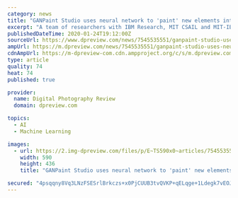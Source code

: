 ```yaml
---
category: news
title: "GANPaint Studio uses neural network to 'paint' new elements into images"
excerpt: "A team of researchers with IBM Research, MIT CSAIL and MIT-IBM Watson AI Lab has launched a new online tool called GANPaint Studio that utilizes a GAN neural network and semantic brushes to 'draw' entirely new elements into existing images. In the case of this particular tool, the elements include grass, clouds, brick, doors, trees, sky and domes."
publishedDateTime: 2020-01-24T19:12:00Z
sourceUrl: https://www.dpreview.com/news/7545535551/ganpaint-studio-uses-neural-network-to-paint-new-elements-into-images
ampUrl: https://m.dpreview.com/news/7545535551/ganpaint-studio-uses-neural-network-to-paint-new-elements-into-images.amp
cdnAmpUrl: https://m-dpreview-com.cdn.ampproject.org/c/s/m.dpreview.com/news/7545535551/ganpaint-studio-uses-neural-network-to-paint-new-elements-into-images.amp
type: article
quality: 74
heat: 74
published: true

provider:
  name: Digital Photography Review
  domain: dpreview.com

topics:
  - AI
  - Machine Learning

images:
  - url: https://2.img-dpreview.com/files/p/E~TS590x0~articles/7545535551/original_main.jpeg
    width: 590
    height: 436
    title: "GANPaint Studio uses neural network to 'paint' new elements into images"

secured: "4psqqny8Vq3LNzFSESrlBrkczs+x0PjCUUB3tvQVKP+qELqge+1Ldegk7vEOJaskQej3N7IXgPYW5MHYVlcSchZNnleAS/lfc2IgTB2/rCVokuYlAnkMPSMn6KgqNi2UbrH4Sn1ox4mUJuc9e7bkw2myqN5z/wV0Fg5SCM3bwE+H0GcbckgQThfH08LDCLdOsVvJRiB26dIYx3UshraZLFpJnJMoblqE5xj0SLzUswo4mxJeOf8Us3AjatOfnRvt0W5UuPxtL3nrZkwz8Gm1hZR+OTDonk/4yAj7sJgeeiac+WUOJL2xUAIi+oDqQVNX;toNsuWHpU4NzMQOq/jidNQ=="
---
```


